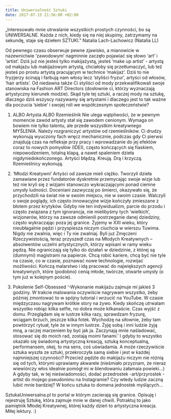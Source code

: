 ```yaml
---
title: Uniwersalność Sztuki
date: 2017-07-15 21:56:00 +02:00
---
```


„Interesowało mnie utrwalanie wszystkich prostych czynności, bo są UNIWERSALNE. Każda z nich, kiedy się na niej skupimy, zatrzymamy na sekundę, staje się dziełem SZTUKI.”
Natalia Lach-Lachowicz (Natalia LL)

Od pewnego czasu obserwuje pewne zjawisko, a mianowicie w nazewnictwie ‘zawodowym’ nagminnie zaczęło pojawiać się słowo ‘art’ i ‘artist’. Dziś już nie jesteś tylko makijażystą, jesteś ‘make up artist’ - artystą od makjażu lub makijażowym artystą, chciałoby się przetłumaczyć, lub też jesteś po prostu artystą pracującym w technice ‘makijaż’. Dziś to nie fryzjerzy ścinają i farbują nam włosy lecz ‘styliści fryzur’, artyści od włosów, ‘hair artists’. Od niedawna także Ci styliści od mody przekwalifikowali swoje stanowiska na Fashion ART Directors (dosłownie ci, którzy wyznaczają artystyczny kierunek modzie). Skąd tyle tej sztuki, a raczej mody na sztukę, dlaczego dziś wszyscy nazywamy się artystami i dlaczego jest to tak ważne dla poczucia ‘siebie’ i swojej roli we współczesnym  społeczeństwie?

1. ALBO Artysta ALBO Rzemieślnik
Nie ulega wątpliwości, że w pewnym momencie zawód artysty stał się zawodem cenionym. Wymaga on bowiem nie tylko talentu, ale przede wszystkim kreatywnego MYŚLENIA. Należy rozgraniczyć artystów od rzemieślników. Ci drudzy wykonują wyuczony fach wręcz mechanicznie, podczas gdy Ci pierwsi znajdują czas na refleksje przy pracy i wprowadzanie do jej efektów coraz to nowych pomysłów (IDEI), często kończących się fiaskiem, niepowodzeniem, totalną klapą, a nawet spaleniem dzieła nigdyniedokończonego. Artyści błądzą. Kreują. Drą i krzyczą. Rzemieślnicy wykonują.

2. ‘Młodzi Kreatywni’
Artyści od zawsze mieli ciężko. Tworzyli dzieła zamawiane przez fundatorów dyskretnie przemycając swoje wizje lub też nie kryli się z wizjami stanowczo wykraczającymi ponad ciemne umysły ludności. Doceniani zazwyczaj po śmierci, okazywało się, że przychodzili na świat nie w swoim miejscu, nie w swoim czasie. Walczyli o swoje poglądy, ich często innowacyjne wizje kończyły zmieszane z błotem przez krytyków. Gdyby nie ten indywidualizm, parcie do przodu i często związana z tym ignorancja, nie mielibyśmy tych ‘wielkich’, wizjonerów,  którzy na zawsze odmienili postrzeganie danej dziedziny, często wykraczając poza jej granice.
Żyjemy w XXI wieku, który nieubłagalnie pędzi i przyspiesza niczym ciuchcia w wierszu Tuwima. Nigdy nie zwalnia, więc i Ty nie zwalniaj. Byli już Zmęczeni Rzeczywistością, teraz przyszedł czas na Młodych Kreatywnych – absolwentów uczelni artystycznych, którzy wpisani w ramy wieku pędzą. Nie ograniczają się tylko do działań w dziedzinie, z której są (dumnymi) magistrami na papierze. Chcą robić kariere, chcą być nie tyle na czasie, co w czasie, poznawać nowe technologie, rozwijać możliwości. Kończą malarstwo i idą pracować do największych agencji kreatywnych, które (podobno) cenią młode, twórcze, otwarte umysły (o tym już w kolejnym poście).

3. Pokolenie Self-Obsessed
‘-Wykonanie makijażu zajmuje mi jakieś 3 godziny. W trakcie malowania oczywiście nagrywam wszystko, żeby później zmontować to w spójny tutorial i wrzucić na YouTube. W czasie międzyczasu nagrywam krótkie story na żywo. Kiedy skończę utrwalam wszystko robiąc kilka selfie, no dobra może kilkanaście. Czas wyjść z domu. Przeglądam się  w lustrze kilka razy, sprawdzam fryzurę, wciągam brzuch, jeszcze kilka fotek. Wychodzę na siłownie, żeby tam powtórzyć rytuał, tyle że w innym lustrze. Żyję sobą i inni ludzie żyją mną, a  raczej marzeniem by być jak ja. Zaczynają mnie naśladować, stosować się do moich rad, zostają moimi fanami.’
I gdyby to wszystko okazało się świadomą artystyczną kreacją, sztuką konceptualną, performansem, okej, to ma sens, coś uświadamia. A może rzeczywiście sztuka wyszła ze sztuki, przekroczyła samą siebie i jest w każdej najmniejszej czynności? Przecież pędzle do makijażu niczym nie różnią się od tych, którymi uprawiamy akwarele (nieśmiało przyznam, że nieraz wiewiórczy włos idealnie pomógł mi w blendowaniu załamaia powieki...) A gdyby tak, w tej nieświadomości, dodać przedrostek -art/przyrostek -artist do mojego pseudonimu na Instagramie? Czy wtedy ludzie zaczną lubić mnie bardziej? W końcu sztuka to domena jednostek myślących...


SztukaUniwersalna.pl to portal w którym zacierają się granice. Opisuję i rejestruję Sztukę, która zajmuje mnie w danej chwili. Potraktuj to jako pamiętnik Młodej Kreatywnej, której każdy dzień to artystyczna kreacja. Miłej lektury. :)